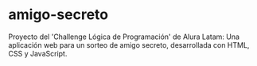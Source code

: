 # amigo-secreto
Proyecto del 'Challenge Lógica de Programación' de Alura Latam: Una aplicación web para un sorteo de amigo secreto, desarrollada con HTML, CSS y JavaScript.
